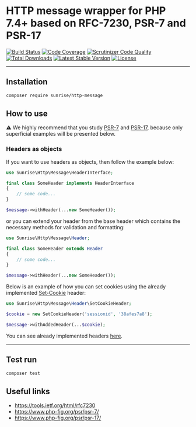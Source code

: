 # HTTP message wrapper for PHP 7.4+ based on RFC-7230, PSR-7 and PSR-17

[![Build Status](https://scrutinizer-ci.com/g/sunrise-php/http-message/badges/build.png?b=master)](https://scrutinizer-ci.com/g/sunrise-php/http-message/build-status/master)
[![Code Coverage](https://scrutinizer-ci.com/g/sunrise-php/http-message/badges/coverage.png?b=master)](https://scrutinizer-ci.com/g/sunrise-php/http-message/?branch=master)
[![Scrutinizer Code Quality](https://scrutinizer-ci.com/g/sunrise-php/http-message/badges/quality-score.png?b=master)](https://scrutinizer-ci.com/g/sunrise-php/http-message/?branch=master)
[![Total Downloads](https://poser.pugx.org/sunrise/http-message/downloads?format=flat)](https://packagist.org/packages/sunrise/http-message)
[![Latest Stable Version](https://poser.pugx.org/sunrise/http-message/v/stable?format=flat)](https://packagist.org/packages/sunrise/http-message)
[![License](https://poser.pugx.org/sunrise/http-message/license?format=flat)](https://packagist.org/packages/sunrise/http-message)

---

## Installation

```bash
composer require sunrise/http-message
```

## How to use

⚠️ We highly recommend that you study [PSR-7](https://www.php-fig.org/psr/psr-7/) and [PSR-17](https://www.php-fig.org/psr/psr-17/), because only superficial examples will be presented below.

### Headers as objects

If you want to use headers as objects, then follow the example below:

```php
use Sunrise\Http\Message\HeaderInterface;

final class SomeHeader implements HeaderInterface
{
    // some code...
}

$message->withHeader(...new SomeHeader());
```

or you can extend your header from the base header which contains the necessary methods for validation and formatting:

```php
use Sunrise\Http\Message\Header;

final class SomeHeader extends Header
{
    // some code...
}

$message->withHeader(...new SomeHeader());
```

Below is an example of how you can set cookies using the already implemented [Set-Cookie](https://github.com/sunrise-php/http-message/blob/master/docs/headers.md#Set-Cookie) header:

```php
use Sunrise\Http\Message\Header\SetCookieHeader;

$cookie = new SetCookieHeader('sessionid', '38afes7a8');

$message->withAddedHeader(...$cookie);
```

You can see already implemented headers [here](https://github.com/sunrise-php/http-message/blob/master/docs/headers.md).

---

## Test run

```bash
composer test
```

## Useful links

* https://tools.ietf.org/html/rfc7230
* https://www.php-fig.org/psr/psr-7/
* https://www.php-fig.org/psr/psr-17/
